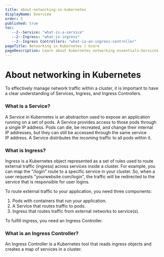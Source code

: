 ```yaml
---
title: about-networking-in-kubernetes
displayName: Overview
order: 5
published: true
toc:
   --2--Service: "what-is-a-service"
   --2--Ingress: "what-is-ingress"
   --2--Ingress Controllers: "what-is-an-ingress-controller"
pageTitle: Networking in Kubernetes | Gcore
pageDescription: Learn about Kubernetes networking essentials—Services, Ingress, and Ingress Controllers—to effectively manage network traffic within a cluster.
---
```

# About networking in Kubernetes

To effectively manage network traffic within a cluster, it is important to have a clear understanding of Services, Ingress, and Ingress Controllers. 

### What is a Service?

A Service in Kubernetes is an abstraction used to expose an application running on a set of pods. A Service provides access to those pods through a single IP address. Pods can die, be recreated, and change their internal IP addresses, but they can still be accessed through the same service IP address. A Service distributes the incoming traffic to all pods within it.

### What is Ingress?

Ingress is a Kubernetes object represented as a set of rules used to route external traffic (ingress) across services inside a cluster. For example, you can map the "/login" route to a specific service in your cluster. So, when a user requests "yourwebsite.com/login", the traffic will be redirected to the service that is responsible for user logins.

To route external traffic to your application, you need three components:

1. Pods with containers that run your application.
2. A Service that routes traffic to pods.
3. Ingress that routes traffic from external networks to service(s).

To fulfill ingress, you need an Ingress Controller.

### What is an Ingress Controller?

An Ingress Controller is a Kubernetes tool that reads ingress objects and creates a map of services in a cluster.
